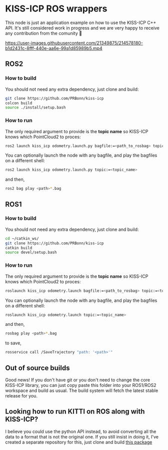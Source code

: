 # KISS-ICP ROS wrappers

This node is just an application example on how to use the KISS-ICP C++ API. It's still considered
work in progress and we are very happy to receive any contribution from the comunity 👼

https://user-images.githubusercontent.com/21349875/214578180-b1d2431c-8fff-440e-aa6e-99a1d85989b5.mp4

## ROS2

### How to build

You should not need any extra dependency, just clone and build:

```sh
git clone https://github.com/PRBonn/kiss-icp
colcon build
source ./install/setup.bash
```

### How to run

The only required argument to provide is the **topic name** so KISS-ICP knows which PointCloud2 to proces:

```sh
ros2 launch kiss_icp odometry.launch.py bagfile:=<path_to_rosbag> topic:=<topic_name>
```

You can optionally launch the node with any bagfile, and play the bagfiles on a different shell:

```sh
ros2 launch kiss_icp odometry.launch.py topic:=<topic_name>
```

and then,

```sh
ros2 bag play <path>*.bag
```

## ROS1

### How to build

You should not need any extra dependency, just clone and build:

```sh
cd ~/catkin_ws/
git clone https://github.com/PRBonn/kiss-icp
catkin build
source devel/setup.bash
```

### How to run

The only required argument to provide is the **topic name** so KISS-ICP knows which PointCloud2 to proces:

```sh
roslaunch kiss_icp odometry.launch bagfile:=<path_to_rosbag> topic:=<topic_name>
```

You can optionally launch the node with any bagfile, and play the bagfiles on a different shell:

```sh
roslaunch kiss_icp odometry.launch topic:=<topic_name>
```

and then,

```sh
rosbag play <path>*.bag
```

to save,

```sh
rosservice call /SaveTrajectory "path: '<path>'" 
```

## Out of source builds

Good news! If you don't have git or you don't need to change the core KISS-ICP library, you can just
copy paste this folder into your ROS1/ROS2 workspace and build as usual. The build system will fetch
the latest stable release for you.

## Looking how to run KITTI on ROS along with KISS-ICP?

I believe you could use the python API instead, to avoid converting all the data to a format that is
not the original one. If you still insist in doing it, I've created a separate repository for this,
just clone and build [this package](https://github.com/nachovizzo/kiss_icp_kitti)
